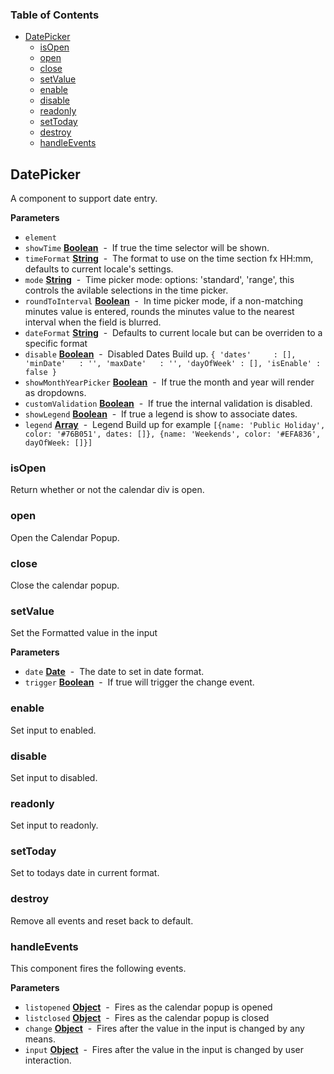 <!-- Generated by documentation.js. Update this documentation by updating the source code. -->

### Table of Contents

-   [DatePicker](#datepicker)
    -   [isOpen](#isopen)
    -   [open](#open)
    -   [close](#close)
    -   [setValue](#setvalue)
    -   [enable](#enable)
    -   [disable](#disable)
    -   [readonly](#readonly)
    -   [setToday](#settoday)
    -   [destroy](#destroy)
    -   [handleEvents](#handleevents)

## DatePicker

A component to support date entry.

**Parameters**

-   `element`  
-   `showTime` **[Boolean](https://developer.mozilla.org/en-US/docs/Web/JavaScript/Reference/Global_Objects/Boolean)**  -  If true the time selector will be shown.
-   `timeFormat` **[String](https://developer.mozilla.org/en-US/docs/Web/JavaScript/Reference/Global_Objects/String)**  -  The format to use on the time section fx HH:mm, defaults to current locale's settings.
-   `mode` **[String](https://developer.mozilla.org/en-US/docs/Web/JavaScript/Reference/Global_Objects/String)**  -  Time picker mode: options: 'standard', 'range', this controls the avilable selections in the time picker.
-   `roundToInterval` **[Boolean](https://developer.mozilla.org/en-US/docs/Web/JavaScript/Reference/Global_Objects/Boolean)**  -  In time picker mode, if a non-matching minutes value is entered, rounds the minutes value to the nearest interval when the field is blurred.
-   `dateFormat` **[String](https://developer.mozilla.org/en-US/docs/Web/JavaScript/Reference/Global_Objects/String)**  -  Defaults to current locale but can be overriden to a specific format
-   `disable` **[Boolean](https://developer.mozilla.org/en-US/docs/Web/JavaScript/Reference/Global_Objects/Boolean)**  -  Disabled Dates Build up. `{
    'dates'     : [],
    'minDate'   : '',
    'maxDate'   : '',
    'dayOfWeek' : [],
    'isEnable' : false
    }`
-   `showMonthYearPicker` **[Boolean](https://developer.mozilla.org/en-US/docs/Web/JavaScript/Reference/Global_Objects/Boolean)**  -  If true the month and year will render as dropdowns.
-   `customValidation` **[Boolean](https://developer.mozilla.org/en-US/docs/Web/JavaScript/Reference/Global_Objects/Boolean)**  -  If true the internal validation is disabled.
-   `showLegend` **[Boolean](https://developer.mozilla.org/en-US/docs/Web/JavaScript/Reference/Global_Objects/Boolean)**  -  If true a legend is show to associate dates.
-   `legend` **[Array](https://developer.mozilla.org/en-US/docs/Web/JavaScript/Reference/Global_Objects/Array)**  -  Legend Build up for example `[{name: 'Public Holiday', color: '#76B051', dates: []}, {name: 'Weekends', color: '#EFA836', dayOfWeek: []}]`

### isOpen

Return whether or not the calendar div is open.

### open

Open the Calendar Popup.

### close

Close the calendar popup.

### setValue

Set the Formatted value in the input

**Parameters**

-   `date` **[Date](https://developer.mozilla.org/en-US/docs/Web/JavaScript/Reference/Global_Objects/Date)**  -  The date to set in date format.
-   `trigger` **[Boolean](https://developer.mozilla.org/en-US/docs/Web/JavaScript/Reference/Global_Objects/Boolean)**  -  If true will trigger the change event.

### enable

Set input to enabled.

### disable

Set input to disabled.

### readonly

Set input to readonly.

### setToday

Set to todays date in current format.

### destroy

Remove all events and reset back to default.

### handleEvents

This component fires the following events.

**Parameters**

-   `listopened` **[Object](https://developer.mozilla.org/en-US/docs/Web/JavaScript/Reference/Global_Objects/Object)**  -  Fires as the calendar popup is opened
-   `listclosed` **[Object](https://developer.mozilla.org/en-US/docs/Web/JavaScript/Reference/Global_Objects/Object)**  -  Fires as the calendar popup is closed
-   `change` **[Object](https://developer.mozilla.org/en-US/docs/Web/JavaScript/Reference/Global_Objects/Object)**  -  Fires after the value in the input is changed by any means.
-   `input` **[Object](https://developer.mozilla.org/en-US/docs/Web/JavaScript/Reference/Global_Objects/Object)**  -  Fires after the value in the input is changed by user interaction.
